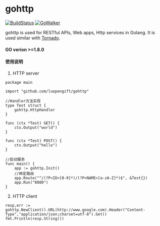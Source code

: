 # gohttp 
[![BuildStatus](https://travis-ci.org/luopengift/gohttp.svg?branch=master)](https://travis-ci.org/luopengift/gohttp)
[![GoWalker](https://gowalker.org/api/v1/badge)](https://gowalker.org/github.com/luopengift/gohttp)

gohttp is used for RESTful APIs, Web apps, Http services in Golang.
It is used similar with [Tornado](http://www.tornadoweb.org).

#### GO verion >=1.8.0

#### 使用说明
1. HTTP server
```
package main

import "github.com/luopengift/gohttp"

//Handler方法实现
type Test struct {
    gohttp.HttpHandler
}

func (ctx *Test) GET() {
    ctx.Output("world")
}

func (ctx *Test) POST() {
    ctx.Output("hello")
}

//启动服务
func main() {
    app := gohttp.Init() 
    //绑定路由
    app.Route("^/(?P<ID>[0-9]*)/(?P<NAME>[a-zA-Z]*)$", &Test{})
    app.Run("8080")
}
```
2. HTTP client
```
resp,err := gohttp.NewClient().URL(http://www.google.com).Header("Content-Type","application/json;charset=utf-8").Get()
fmt.Println(resp.String())
```





